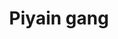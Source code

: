 ---
title: "Piyain gang"
title_bn: "পিয়াইন গাং"
description: "Lamni, khuri etc are situated on the bank of this river."
---